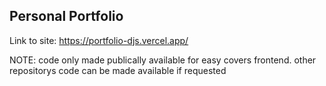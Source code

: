 ## Personal Portfolio

Link to site: https://portfolio-djs.vercel.app/

NOTE: code only made publically available for easy covers frontend. other repositorys code can be made available if requested
